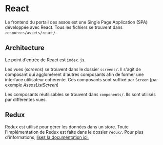 # React

Le frontend du portail des assos est une Single Page Application (SPA) développée avec React.
Tous les fichiers se trouvent dans `resources/assets/react/`.


## Architecture

Le point d'entrée de React est `index.js`.


Les vues (_screens_) se trouvent dans le dossier `screens/`. Il s'agit de composant qui agglomèrent d'autres composants afin de former une interface utilisateur cohérente. Ces composants sont suffixé par `Screen` (par exemple _AssosListScreen_)


Les composants réutilisables se trouvent dans `components/`. Ils sont utilisés par différentes vues.


## Redux

Redux est utilisé pour gérer les données dans un store.
Toute l'implémentation de Redux est faite dans le dossier `redux/`.
Pour plus d'informations, [lisez la documentation ici.](./redux.md)